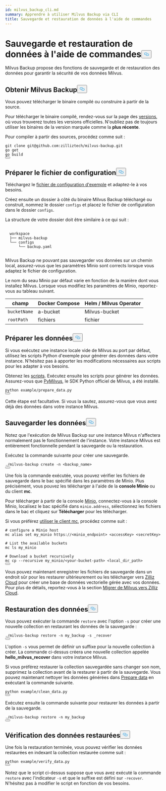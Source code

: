 ```yaml
---
id: milvus_backup_cli.md
summary: Apprendre à utiliser Milvus Backup via CLI
title: Sauvegarde et restauration de données à l'aide de commandes
---
```

<h1 id="Back-up-and-Restore-Data-Using-Commands" class="common-anchor-header">Sauvegarde et restauration de données à l'aide de commandes<button data-href="#Back-up-and-Restore-Data-Using-Commands" class="anchor-icon" translate="no">
      <svg translate="no"
        aria-hidden="true"
        focusable="false"
        height="20"
        version="1.1"
        viewBox="0 0 16 16"
        width="16"
      >
        <path
          fill="#0092E4"
          fill-rule="evenodd"
          d="M4 9h1v1H4c-1.5 0-3-1.69-3-3.5S2.55 3 4 3h4c1.45 0 3 1.69 3 3.5 0 1.41-.91 2.72-2 3.25V8.59c.58-.45 1-1.27 1-2.09C10 5.22 8.98 4 8 4H4c-.98 0-2 1.22-2 2.5S3 9 4 9zm9-3h-1v1h1c1 0 2 1.22 2 2.5S13.98 12 13 12H9c-.98 0-2-1.22-2-2.5 0-.83.42-1.64 1-2.09V6.25c-1.09.53-2 1.84-2 3.25C6 11.31 7.55 13 9 13h4c1.45 0 3-1.69 3-3.5S14.5 6 13 6z"
        ></path>
      </svg>
    </button></h1><p>Milvus Backup propose des fonctions de sauvegarde et de restauration des données pour garantir la sécurité de vos données Milvus.</p>
<h2 id="Obtain-Milvus-Backup" class="common-anchor-header">Obtenir Milvus Backup<button data-href="#Obtain-Milvus-Backup" class="anchor-icon" translate="no">
      <svg translate="no"
        aria-hidden="true"
        focusable="false"
        height="20"
        version="1.1"
        viewBox="0 0 16 16"
        width="16"
      >
        <path
          fill="#0092E4"
          fill-rule="evenodd"
          d="M4 9h1v1H4c-1.5 0-3-1.69-3-3.5S2.55 3 4 3h4c1.45 0 3 1.69 3 3.5 0 1.41-.91 2.72-2 3.25V8.59c.58-.45 1-1.27 1-2.09C10 5.22 8.98 4 8 4H4c-.98 0-2 1.22-2 2.5S3 9 4 9zm9-3h-1v1h1c1 0 2 1.22 2 2.5S13.98 12 13 12H9c-.98 0-2-1.22-2-2.5 0-.83.42-1.64 1-2.09V6.25c-1.09.53-2 1.84-2 3.25C6 11.31 7.55 13 9 13h4c1.45 0 3-1.69 3-3.5S14.5 6 13 6z"
        ></path>
      </svg>
    </button></h2><p>Vous pouvez télécharger le binaire compilé ou construire à partir de la source.</p>
<p>Pour télécharger le binaire compilé, rendez-vous sur la page des <a href="https://github.com/zilliztech/milvus-backup/releases">versions</a>, où vous trouverez toutes les versions officielles. N'oubliez pas de toujours utiliser les binaires de la version marquée comme la <strong>plus récente</strong>.</p>
<p>Pour compiler à partir des sources, procédez comme suit :</p>
<pre><code translate="no" class="language-shell">git clone git@github.com:zilliztech/milvus-backup.git
go get
go build
<button class="copy-code-btn"></button></code></pre>
<h2 id="Prepare-configuration-file" class="common-anchor-header">Préparer le fichier de configuration<button data-href="#Prepare-configuration-file" class="anchor-icon" translate="no">
      <svg translate="no"
        aria-hidden="true"
        focusable="false"
        height="20"
        version="1.1"
        viewBox="0 0 16 16"
        width="16"
      >
        <path
          fill="#0092E4"
          fill-rule="evenodd"
          d="M4 9h1v1H4c-1.5 0-3-1.69-3-3.5S2.55 3 4 3h4c1.45 0 3 1.69 3 3.5 0 1.41-.91 2.72-2 3.25V8.59c.58-.45 1-1.27 1-2.09C10 5.22 8.98 4 8 4H4c-.98 0-2 1.22-2 2.5S3 9 4 9zm9-3h-1v1h1c1 0 2 1.22 2 2.5S13.98 12 13 12H9c-.98 0-2-1.22-2-2.5 0-.83.42-1.64 1-2.09V6.25c-1.09.53-2 1.84-2 3.25C6 11.31 7.55 13 9 13h4c1.45 0 3-1.69 3-3.5S14.5 6 13 6z"
        ></path>
      </svg>
    </button></h2><p>Téléchargez le <a href="https://raw.githubusercontent.com/zilliztech/milvus-backup/master/configs/backup.yaml">fichier de configuration d'exemple</a> et adaptez-le à vos besoins.</p>
<p>Créez ensuite un dossier à côté du binaire Milvus Backup téléchargé ou construit, nommez le dossier <code translate="no">configs</code> et placez le fichier de configuration dans le dossier <code translate="no">configs</code>.</p>
<p>La structure de votre dossier doit être similaire à ce qui suit :</p>
<pre>
  <code translate="no">
  workspace
  ├── milvus-backup
  └── configs
      └── backup.yaml
  </code>
</pre>
<p>Milvus Backup ne pouvant pas sauvegarder vos données sur un chemin local, assurez-vous que les paramètres Minio sont corrects lorsque vous adaptez le fichier de configuration.</p>
<div class="alert note">
<p>Le nom du seau Minio par défaut varie en fonction de la manière dont vous installez Milvus. Lorsque vous modifiez les paramètres de Minio, reportez-vous au tableau suivant.</p>
<table>
<thead>
<tr><th>champ</th><th>Docker Compose</th><th>Helm / Milvus Operator</th></tr>
</thead>
<tbody>
<tr><td><code translate="no">bucketName</code></td><td>a-bucket</td><td>Milvus-bucket</td></tr>
<tr><td><code translate="no">rootPath</code></td><td>fichiers</td><td>fichier</td></tr>
</tbody>
</table>
</div>
<h2 id="Prepare-data" class="common-anchor-header">Préparer les données<button data-href="#Prepare-data" class="anchor-icon" translate="no">
      <svg translate="no"
        aria-hidden="true"
        focusable="false"
        height="20"
        version="1.1"
        viewBox="0 0 16 16"
        width="16"
      >
        <path
          fill="#0092E4"
          fill-rule="evenodd"
          d="M4 9h1v1H4c-1.5 0-3-1.69-3-3.5S2.55 3 4 3h4c1.45 0 3 1.69 3 3.5 0 1.41-.91 2.72-2 3.25V8.59c.58-.45 1-1.27 1-2.09C10 5.22 8.98 4 8 4H4c-.98 0-2 1.22-2 2.5S3 9 4 9zm9-3h-1v1h1c1 0 2 1.22 2 2.5S13.98 12 13 12H9c-.98 0-2-1.22-2-2.5 0-.83.42-1.64 1-2.09V6.25c-1.09.53-2 1.84-2 3.25C6 11.31 7.55 13 9 13h4c1.45 0 3-1.69 3-3.5S14.5 6 13 6z"
        ></path>
      </svg>
    </button></h2><p>Si vous exécutez une instance locale vide de Milvus au port par défaut, utilisez les scripts Python d'exemple pour générer des données dans votre instance. N'hésitez pas à apporter les modifications nécessaires aux scripts pour les adapter à vos besoins.</p>
<p>Obtenez les <a href="https://raw.githubusercontent.com/zilliztech/milvus-backup/main/example/prepare_data.py">scripts</a>. Exécutez ensuite les scripts pour générer les données. Assurez-vous que <a href="https://pypi.org/project/pymilvus/">PyMilvus</a>, le SDK Python officiel de Milvus, a été installé.</p>
<pre><code translate="no" class="language-shell">python example/prepare_data.py
<button class="copy-code-btn"></button></code></pre>
<p>Cette étape est facultative. Si vous la sautez, assurez-vous que vous avez déjà des données dans votre instance Milvus.</p>
<h2 id="Back-up-data" class="common-anchor-header">Sauvegarder les données<button data-href="#Back-up-data" class="anchor-icon" translate="no">
      <svg translate="no"
        aria-hidden="true"
        focusable="false"
        height="20"
        version="1.1"
        viewBox="0 0 16 16"
        width="16"
      >
        <path
          fill="#0092E4"
          fill-rule="evenodd"
          d="M4 9h1v1H4c-1.5 0-3-1.69-3-3.5S2.55 3 4 3h4c1.45 0 3 1.69 3 3.5 0 1.41-.91 2.72-2 3.25V8.59c.58-.45 1-1.27 1-2.09C10 5.22 8.98 4 8 4H4c-.98 0-2 1.22-2 2.5S3 9 4 9zm9-3h-1v1h1c1 0 2 1.22 2 2.5S13.98 12 13 12H9c-.98 0-2-1.22-2-2.5 0-.83.42-1.64 1-2.09V6.25c-1.09.53-2 1.84-2 3.25C6 11.31 7.55 13 9 13h4c1.45 0 3-1.69 3-3.5S14.5 6 13 6z"
        ></path>
      </svg>
    </button></h2><p>Notez que l'exécution de Milvus Backup sur une instance Milvus n'affectera normalement pas le fonctionnement de l'instance. Votre instance Milvus est entièrement fonctionnelle pendant la sauvegarde ou la restauration.</p>
<div class="tab-wrapper"></div>
<p>Exécutez la commande suivante pour créer une sauvegarde.</p>
<pre><code translate="no" class="language-shell">./milvus-backup create -n &lt;backup_name&gt;
<button class="copy-code-btn"></button></code></pre>
<p>Une fois la commande exécutée, vous pouvez vérifier les fichiers de sauvegarde dans le bac spécifié dans les paramètres de Minio. Plus précisément, vous pouvez les télécharger à l'aide de la <strong>console Minio</strong> ou du client <strong>mc</strong>.</p>
<p>Pour télécharger à partir de la console <a href="https://min.io/docs/minio/kubernetes/upstream/administration/minio-console.html">Minio</a>, connectez-vous à la console Minio, localisez le bac spécifié dans <code translate="no">minio.address</code>, sélectionnez les fichiers dans le bac et cliquez sur <strong>Télécharger</strong> pour les télécharger.</p>
<p>Si vous préférez <a href="https://min.io/docs/minio/linux/reference/minio-mc.html#mc-install">utiliser le client mc</a>, procédez comme suit :</p>
<pre><code translate="no" class="language-shell"><span class="hljs-meta prompt_"># </span><span class="language-bash">configure a Minio host</span>
mc alias set my_minio https://&lt;minio_endpoint&gt; &lt;accessKey&gt; &lt;secretKey&gt;
<span class="hljs-meta prompt_">
# </span><span class="language-bash">List the available buckets</span>
mc ls my_minio
<span class="hljs-meta prompt_">
# </span><span class="language-bash">Download a bucket recursively</span>
mc cp --recursive my_minio/&lt;your-bucket-path&gt; &lt;local_dir_path&gt;
<button class="copy-code-btn"></button></code></pre>
<p>Vous pouvez maintenant enregistrer les fichiers de sauvegarde dans un endroit sûr pour les restaurer ultérieurement ou les télécharger vers <a href="https://cloud.zilliz.com">Zilliz Cloud</a> pour créer une base de données vectorielle gérée avec vos données. Pour plus de détails, reportez-vous à la section <a href="https://zilliz.com/doc/migrate_from_milvus-2x">Migrer de Milvus vers Zilliz Cloud</a>.</p>
<h2 id="Restore-data" class="common-anchor-header">Restauration des données<button data-href="#Restore-data" class="anchor-icon" translate="no">
      <svg translate="no"
        aria-hidden="true"
        focusable="false"
        height="20"
        version="1.1"
        viewBox="0 0 16 16"
        width="16"
      >
        <path
          fill="#0092E4"
          fill-rule="evenodd"
          d="M4 9h1v1H4c-1.5 0-3-1.69-3-3.5S2.55 3 4 3h4c1.45 0 3 1.69 3 3.5 0 1.41-.91 2.72-2 3.25V8.59c.58-.45 1-1.27 1-2.09C10 5.22 8.98 4 8 4H4c-.98 0-2 1.22-2 2.5S3 9 4 9zm9-3h-1v1h1c1 0 2 1.22 2 2.5S13.98 12 13 12H9c-.98 0-2-1.22-2-2.5 0-.83.42-1.64 1-2.09V6.25c-1.09.53-2 1.84-2 3.25C6 11.31 7.55 13 9 13h4c1.45 0 3-1.69 3-3.5S14.5 6 13 6z"
        ></path>
      </svg>
    </button></h2><div class="tab-wrapper"></div>
<p>Vous pouvez exécuter la commande <code translate="no">restore</code> avec l'option <code translate="no">-s</code> pour créer une nouvelle collection en restaurant les données de la sauvegarde :</p>
<pre><code translate="no" class="language-shell">./milvus-backup restore -n my_backup -s _recover
<button class="copy-code-btn"></button></code></pre>
<p>L'option <code translate="no">-s</code> vous permet de définir un suffixe pour la nouvelle collection à créer. La commande ci-dessus créera une nouvelle collection appelée <strong>hello_milvus_recover</strong> dans votre instance Milvus.</p>
<p>Si vous préférez restaurer la collection sauvegardée sans changer son nom, supprimez la collection avant de la restaurer à partir de la sauvegarde. Vous pouvez maintenant nettoyer les données générées dans <a href="#Prepare-data">Prepare data</a> en exécutant la commande suivante.</p>
<pre><code translate="no" class="language-shell">python example/clean_data.py
<button class="copy-code-btn"></button></code></pre>
<p>Exécutez ensuite la commande suivante pour restaurer les données à partir de la sauvegarde.</p>
<pre><code translate="no" class="language-shell">./milvus-backup restore -n my_backup
<button class="copy-code-btn"></button></code></pre>
<h2 id="Verify-restored-data" class="common-anchor-header">Vérification des données restaurées<button data-href="#Verify-restored-data" class="anchor-icon" translate="no">
      <svg translate="no"
        aria-hidden="true"
        focusable="false"
        height="20"
        version="1.1"
        viewBox="0 0 16 16"
        width="16"
      >
        <path
          fill="#0092E4"
          fill-rule="evenodd"
          d="M4 9h1v1H4c-1.5 0-3-1.69-3-3.5S2.55 3 4 3h4c1.45 0 3 1.69 3 3.5 0 1.41-.91 2.72-2 3.25V8.59c.58-.45 1-1.27 1-2.09C10 5.22 8.98 4 8 4H4c-.98 0-2 1.22-2 2.5S3 9 4 9zm9-3h-1v1h1c1 0 2 1.22 2 2.5S13.98 12 13 12H9c-.98 0-2-1.22-2-2.5 0-.83.42-1.64 1-2.09V6.25c-1.09.53-2 1.84-2 3.25C6 11.31 7.55 13 9 13h4c1.45 0 3-1.69 3-3.5S14.5 6 13 6z"
        ></path>
      </svg>
    </button></h2><p>Une fois la restauration terminée, vous pouvez vérifier les données restaurées en indexant la collection restaurée comme suit :</p>
<pre><code translate="no" class="language-shell">python example/verify_data.py
<button class="copy-code-btn"></button></code></pre>
<p>Notez que le script ci-dessus suppose que vous avez exécuté la commande <code translate="no">restore</code> avec l'indicateur <code translate="no">-s</code> et que le suffixe est défini sur <code translate="no">-recover</code>. N'hésitez pas à modifier le script en fonction de vos besoins.</p>
